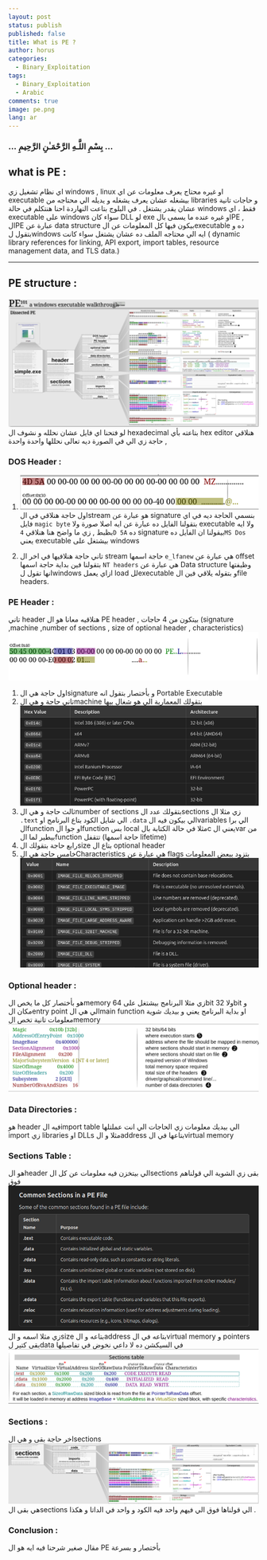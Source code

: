 ```yaml
---
layout: post
status: publish
published: false
title: What is PE ?
author: horus
categories:
  - Binary_Exploitation
tags:
  - Binary_Exploitation
  - Arabic
comments: true
image: pe.png
lang: ar
---
```


###     …  بِسْمِ اللَّـهِ الرَّحْمَـٰنِ الرَّحِيمِ  …


## what is PE :

اي نظام تشغيل زي windows , linux او غيره محتاج يعرف معلومات عن اي executable بيشغله عشان يعرف يشغله و يديله الي محتاجه من libraries و حاجات تانية عشان يقدر يشتغل . في البلوج بتاعت النهاردة احنا هنتكلم في حالة windows فقط ، اي executable على windows سواء كان DLL لو exe او غيره عنده ما يسمى بالPE , الPE عبارة عن data structure بيكون فيها كل المعلومات عن الexecutable ده و بتقول لwindows ايه الي محتاجه الملف ده عشان يشتغل سواء كانت ( dynamic library references for linking, API export, import tables, resource management data, and TLS data.)

---

## PE structure :

![](/assets/img/images/Pasted%20image%2020241119183131.png)
لو فتحنا اي فايل عشان نحلله و نشوف ال hexadecimal بتاعته بأي hex editor هنلاقي حاجة زي الي في الصورة ديه تعالى نحللها واحدة واحدة , 


### DOS Header : 

1. ![](/assets/img/images/Pasted%20image%2020241119183942.png)
اول حاجة هنلاقي في الstream هو عبارة عن signature بنسمي الحاجة ديه في اي فايل `magic byte` بتقولنا الفايل ده عبارة عن ايه اصلا صورة ولا executable ولا ايه بظبط , زي ما واضح هنا هنلاقي `4D 5A` ده signature بيقولنا ان الفايل ده`MS Dos` يعني executable بيشتغل على windows 

2. تاني حاجة هنلافيها في اخر ال stream حاجة اسمها `e_lfanew` هي عبارة عن offset بتقولنا فين بداية حاجة اسمها `NT headers` هي عبارة عن Data structure وظيفتها انها تقول لwindows ازاي يعمل load للexecutable و بتقوله يلاقي فين الfile headers.

### PE Header : 

تاني header هنلاقيه معانا هو ال PE header , بيتكون من 4 حاجات (signature ,machine ,number of sections , size of optional header , characteristics) 
 ![](/assets/img/images/Pasted%20image%2020241119195424.png)
1. اول حاجة هي الsignature و بأختصار بتقول انه Portable Executable
2. تاني حاجة و هي الmachine بتقولك المعمارية الي هو شغال بيها ![](/assets/img/images/Pasted%20image%2020241119195909.png)
3. ثالث حاجة و هي الnumber of sections بتقولك عدد الsections زي مثلا ال `.text` الي شايل الكود بتاع البرنامج او `.data` الي بيكون فيه الvariables الي برا الfunction او جوا الfunction بس local مثلا في حالة الكتابة بالc يعني الvar من بيطير لما الfunction تتقفل (حاجة اسمها lifetime) 
4. رابع حاجة بتقولك الsize بتاع ال optional header
5. خامس حاجة هي الCharacteristics هي عبارة عن flags بتزود ببعض المعلومات ![](/assets/img/images/Pasted%20image%2020241119201006.png)


### Optional header :
هو بأختصار كل ما يخص الmemory زي مثلا البرنامج بيشتغل على 64bit ولا 32bit و مكان الentry point الي هي الmain function او بداية البرنامج يعني و بيديك شوية معلومات تانية تخص الmemory 
![](/assets/img/images/Pasted%20image%2020241119201503.png)


### Data Directories : 
هو header فيه الimport table الي بيديك معلومات زي الحاجات الي انت عملتلها import زي libraries او DLLs مثلا و الaddress بتاعها في الvirtual memory 

### Sections Table : 
هو الheader الي بيتخزن فيه معلومات عن  كل الsections بقى زي الشوية الي قولناهم فوق ![](/assets/img/images/Pasted%20image%2020241119202706.png)
زي مثلا اسمه و الsize بتاعه و الaddress بتاعه في الvirtual memory 
و pointers بقى كتير لdata في السيكشن ده لا داعي نخوض في تفاصيلها 
![](/assets/img/images/Pasted%20image%2020241119202913.png)

### Sections : 
اخر حاجة بقى و هي الsections ![](/assets/img/images/Pasted%20image%2020241119203044.png)
هي بقى الsections الي قولناها فوق الي فيهم واحد فيه الكود و واحد في الداتا و هكذا .


### Conclusion : 
مقال صغير شرحنا فيه ايه هو ال PE بأختصار و بسرعة 
